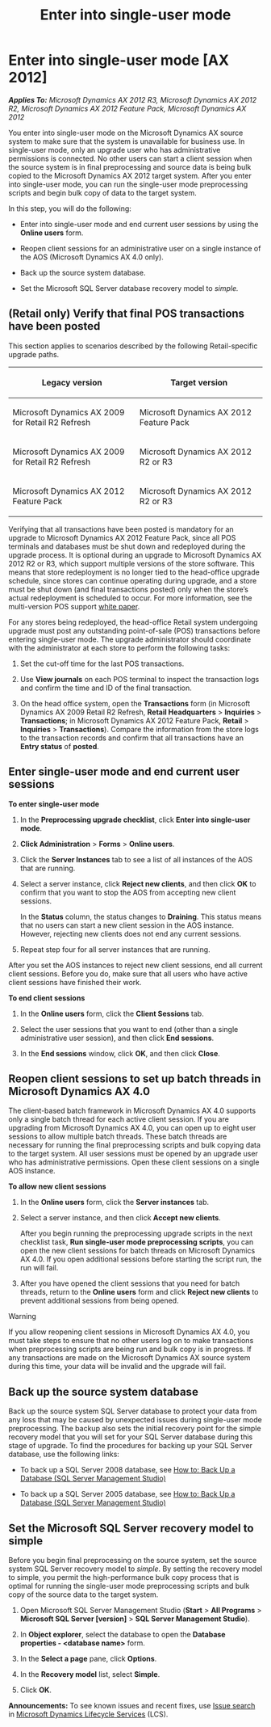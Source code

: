 ﻿---
title: Enter into single-user mode
TOCTitle: Enter into single-user mode
ms:assetid: b417a37d-18ed-48fb-84df-136820c4dc66
ms:mtpsurl: https://technet.microsoft.com/en-us/library/Gg731904(v=AX.60)
ms:contentKeyID: 35132822
ms.date: 04/18/2014
mtps_version: v=AX.60
f1_keywords:
- upgrade
- offline
- preprocessing
---

# Enter into single-user mode [AX 2012]


_**Applies To:** Microsoft Dynamics AX 2012 R3, Microsoft Dynamics AX 2012 R2, Microsoft Dynamics AX 2012 Feature Pack, Microsoft Dynamics AX 2012_

You enter into single-user mode on the Microsoft Dynamics AX source system to make sure that the system is unavailable for business use. In single-user mode, only an upgrade user who has administrative permissions is connected. No other users can start a client session when the source system is in final preprocessing and source data is being bulk copied to the Microsoft Dynamics AX 2012 target system. After you enter into single-user mode, you can run the single-user mode preprocessing scripts and begin bulk copy of data to the target system.

In this step, you will do the following:

  - Enter into single-user mode and end current user sessions by using the **Online users** form.

  - Reopen client sessions for an administrative user on a single instance of the AOS (Microsoft Dynamics AX 4.0 only).

  - Back up the source system database.

  - Set the Microsoft SQL Server database recovery model to *simple.*

## (Retail only) Verify that final POS transactions have been posted

This section applies to scenarios described by the following Retail-specific upgrade paths.

<table>
<colgroup>
<col style="width: 50%" />
<col style="width: 50%" />
</colgroup>
<thead>
<tr class="header">
<th><p>Legacy version</p></th>
<th><p>Target version</p></th>
</tr>
</thead>
<tbody>
<tr class="odd">
<td><p>Microsoft Dynamics AX 2009 for Retail R2 Refresh</p></td>
<td><p>Microsoft Dynamics AX 2012 Feature Pack</p></td>
</tr>
<tr class="even">
<td><p>Microsoft Dynamics AX 2009 for Retail R2 Refresh</p></td>
<td><p>Microsoft Dynamics AX 2012 R2 or R3</p></td>
</tr>
<tr class="odd">
<td><p>Microsoft Dynamics AX 2012 Feature Pack</p></td>
<td><p>Microsoft Dynamics AX 2012 R2 or R3</p></td>
</tr>
</tbody>
</table>


Verifying that all transactions have been posted is mandatory for an upgrade to Microsoft Dynamics AX 2012 Feature Pack, since all POS terminals and databases must be shut down and redeployed during the upgrade process. It is optional during an upgrade to Microsoft Dynamics AX 2012 R2 or R3, which support multiple versions of the store software. This means that store redeployment is no longer tied to the head-office upgrade schedule, since stores can continue operating during upgrade, and a store must be shut down (and final transactions posted) only when the store’s actual redeployment is scheduled to occur. For more information, see the multi-version POS support [white paper](http://go.microsoft.com/fwlink/?linkid=259822).

For any stores being redeployed, the head-office Retail system undergoing upgrade must post any outstanding point-of-sale (POS) transactions before entering single-user mode. The upgrade administrator should coordinate with the administrator at each store to perform the following tasks:

1.  Set the cut-off time for the last POS transactions.

2.  Use **View journals** on each POS terminal to inspect the transaction logs and confirm the time and ID of the final transaction.

3.  On the head office system, open the **Transactions** form (in Microsoft Dynamics AX 2009 Retail R2 Refresh, **Retail Headquarters** \> **Inquiries** \> **Transactions**; in Microsoft Dynamics AX 2012 Feature Pack, **Retail** \> **Inquiries** \> **Transactions**). Compare the information from the store logs to the transaction records and confirm that all transactions have an **Entry status** of **posted**.

## Enter single-user mode and end current user sessions

**To enter single-user mode**

1.  In the **Preprocessing upgrade checklist**, click **Enter into single-user mode**.

2.  **Click Administration** \> **Forms** \> **Online users**.

3.  Click the **Server Instances** tab to see a list of all instances of the AOS that are running.

4.  Select a server instance, click **Reject new clients**, and then click **OK** to confirm that you want to stop the AOS from accepting new client sessions.
    
    In the **Status** column, the status changes to **Draining**. This status means that no users can start a new client session in the AOS instance. However, rejecting new clients does not end any current sessions.

5.  Repeat step four for all server instances that are running.

After you set the AOS instances to reject new client sessions, end all current client sessions. Before you do, make sure that all users who have active client sessions have finished their work.

**To end client sessions**

1.  In the **Online users** form, click the **Client Sessions** tab.

2.  Select the user sessions that you want to end (other than a single administrative user session), and then click **End sessions**.

3.  In the **End sessions** window, click **OK**, and then click **Close**.

## Reopen client sessions to set up batch threads in Microsoft Dynamics AX 4.0

The client-based batch framework in Microsoft Dynamics AX 4.0 supports only a single batch thread for each active client session. If you are upgrading from Microsoft Dynamics AX 4.0, you can open up to eight user sessions to allow multiple batch threads. These batch threads are necessary for running the final preprocessing scripts and bulk copying data to the target system. All user sessions must be opened by an upgrade user who has administrative permissions. Open these client sessions on a single AOS instance.

**To allow new client sessions**

1.  In the **Online users** form, click the **Server instances** tab.

2.  Select a server instance, and then click **Accept new clients**.
    
    After you begin running the preprocessing upgrade scripts in the next checklist task, **Run single-user mode preprocessing scripts**, you can open the new client sessions for batch threads on Microsoft Dynamics AX 4.0. If you open additional sessions before starting the script run, the run will fail.

3.  After you have opened the client sessions that you need for batch threads, return to the **Online users** form and click **Reject new clients** to prevent additional sessions from being opened.


> [!WARNING]
> <P>If you allow reopening client sessions in Microsoft Dynamics AX 4.0, you must take steps to ensure that no other users log on to make transactions when preprocessing scripts are being run and bulk copy is in progress. If any transactions are made on the Microsoft Dynamics AX source system during this time, your data will be invalid and the upgrade will fail.</P>



## Back up the source system database

Back up the source system SQL Server database to protect your data from any loss that may be caused by unexpected issues during single-user mode preprocessing. The backup also sets the initial recovery point for the simple recovery model that you will set for your SQL Server database during this stage of upgrade. To find the procedures for backing up your SQL Server database, use the following links:

  - To back up a SQL Server 2008 database, see [How to: Back Up a Database (SQL Server Management Studio)](http://go.microsoft.com/fwlink/?linkid=186062)

  - To back up a SQL Server 2005 database, see [How to: Back Up a Database (SQL Server Management Studio)](http://go.microsoft.com/fwlink/?linkid=186063)

## Set the Microsoft SQL Server recovery model to simple

Before you begin final preprocessing on the source system, set the source system SQL Server recovery model to *simple*. By setting the recovery model to simple, you permit the high-performance bulk copy process that is optimal for running the single-user mode preprocessing scripts and bulk copy of the source data to the target system.

1.  Open Microsoft SQL Server Management Studio (**Start** \> **All Programs** \> **Microsoft SQL Server \[version\]** \> **SQL Server Management Studio**).

2.  In **Object explorer**, select the database to open the **Database properties - \<database name\>** form.

3.  In the **Select a page** pane, click **Options**.

4.  In the **Recovery model** list, select **Simple**.

5.  Click **OK**.

  
**Announcements:** To see known issues and recent fixes, use [Issue search](http://go.microsoft.com/fwlink/?linkid=389258) in [Microsoft Dynamics Lifecycle Services](http://go.microsoft.com/fwlink/?linkid=306505) (LCS).


